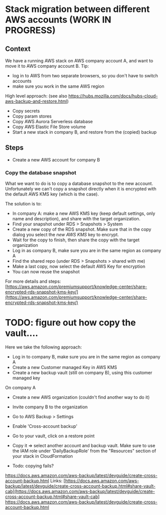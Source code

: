 # Stack migration between different AWS accounts (WORK IN PROGRESS)

## Context
We have a running AWS stack on AWS company account A, and want to move it to AWS company account B.
Tip: 
- log in to AWS from two separate browsers, so you don't have to switch accounts
- make sure you work in the same AWS region

High level approach: (see also https://hubs.mozilla.com/docs/hubs-cloud-aws-backup-and-restore.html)
- Copy secrets
- Copy param stores
- Copy AWS Aurora Serverless database
- Copy AWS Elastic File Store volume 
- Start a new stack in company B, and restore from the (copied) backup

## Steps
- Create a new AWS account for company B

### Copy the database snapshot
What we want to do is to copy a database snapshot to the new account. Unfortunately we can't copy a snapshot directly when it is encrypted with the default AWS KMS key (which is the case). 

The solution is to:
- In company A: make a new AWS KMS key (keep default settings, only name and description), and share with the target organization.
- Find your snapshot under RDS > Snapshots > System
- Create a new copy of the RDS snapshot. Make sure that in the copy dialog you select the *new AWS KMS* key to encrypt. 
- Wait for the copy to finish, then share the copy with the target organization
- Log in as company B, make sure you are in the same region as company A
- Find the shared repo (under RDS > Snapshots > shared with me)
- Make a last copy, now select the default AWS Key for encryption
- You can now reuse the snapshot

For more details and steps: [https://aws.amazon.com/premiumsupport/knowledge-center/share-encrypted-rds-snapshot-kms-key/](https://aws.amazon.com/premiumsupport/knowledge-center/share-encrypted-rds-snapshot-kms-key/)


# TODO: figure out how copy the vault....
Here we take the following approach:
- Log in to company B, make sure you are in the same region as company A
- Create a new Customer managed Key in AWS KMS
- Create a new backup vault (still on company B), using this customer managed key

On company A
- Create a new AWS organization (couldn't find another way to do it)
- Invite company B to the organization
- Go to AWS Backup > Settings
- Enable 'Cross-account backup'
- Go to your vault, click on a restore point
- Copy it => select another account and backup vault. Make sure to use the IAM role under 'DailyBackupRole' from the "Resources" section of your stack in CloudFormation

- Todo: copying fails?

https://docs.aws.amazon.com/aws-backup/latest/devguide/create-cross-account-backup.html
Links:
[https://docs.aws.amazon.com/aws-backup/latest/devguide/create-cross-account-backup.html#share-vault-cab](https://docs.aws.amazon.com/aws-backup/latest/devguide/create-cross-account-backup.html#share-vault-cab]
https://docs.aws.amazon.com/aws-backup/latest/devguide/create-cross-account-backup.html


